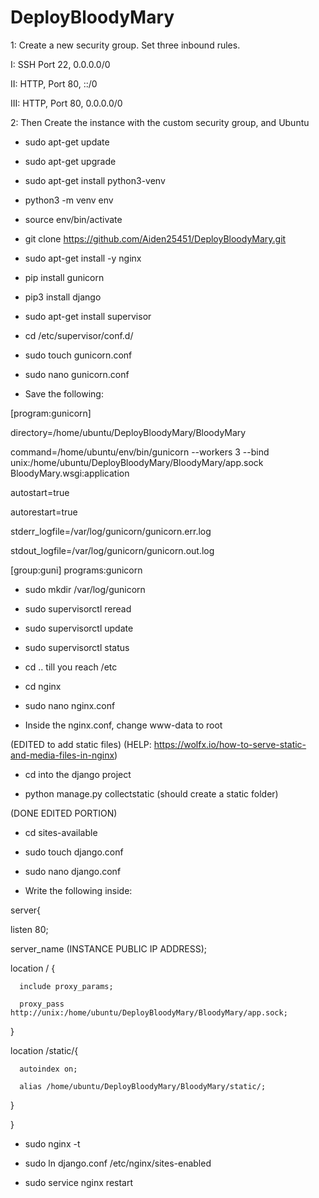 # DeployBloodyMary

1: Create a new security group. Set three inbound rules.

I: SSH Port 22, 0.0.0.0/0

II: HTTP, Port 80, ::/0

III: HTTP, Port 80, 0.0.0.0/0

2: Then Create the instance with the custom security group, and Ubuntu

- sudo apt-get update

- sudo apt-get upgrade

- sudo apt-get install python3-venv

- python3 -m venv env

- source env/bin/activate

- git clone https://github.com/Aiden25451/DeployBloodyMary.git

- sudo apt-get install -y nginx

- pip install gunicorn

- pip3 install django

- sudo apt-get install supervisor

- cd /etc/supervisor/conf.d/

- sudo touch gunicorn.conf

- sudo nano gunicorn.conf

- Save the following:

[program:gunicorn]

directory=/home/ubuntu/DeployBloodyMary/BloodyMary

command=/home/ubuntu/env/bin/gunicorn --workers 3 --bind unix:/home/ubuntu/DeployBloodyMary/BloodyMary/app.sock BloodyMary.wsgi:application  

autostart=true

autorestart=true

stderr_logfile=/var/log/gunicorn/gunicorn.err.log

stdout_logfile=/var/log/gunicorn/gunicorn.out.log

[group:guni] 
programs:gunicorn

- sudo mkdir /var/log/gunicorn

- sudo supervisorctl reread

- sudo supervisorctl update

- sudo supervisorctl status

- cd .. till you reach /etc

- cd nginx

- sudo nano nginx.conf

- Inside the nginx.conf, change www-data to root

(EDITED to add static files)
(HELP: https://wolfx.io/how-to-serve-static-and-media-files-in-nginx)

- cd into the django project

- python manage.py collectstatic (should create a static folder)

(DONE EDITED PORTION)

- cd sites-available

- sudo touch django.conf

- sudo nano django.conf

- Write the following inside:

server{

  listen 80;
  
  server_name (INSTANCE PUBLIC IP ADDRESS);
  
  location / {
   
      include proxy_params;
      
      proxy_pass http://unix:/home/ubuntu/DeployBloodyMary/BloodyMary/app.sock;
      
  }

  location /static/{
  
      autoindex on;
      
      alias /home/ubuntu/DeployBloodyMary/BloodyMary/static/;
      
  }

}

- sudo nginx -t

- sudo ln django.conf /etc/nginx/sites-enabled

- sudo service nginx restart
